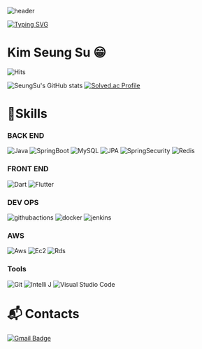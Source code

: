 ![header](https://capsule-render.vercel.app/api?type=waving&color=6994CDEE&text=&animation=twinkling&height=80)

[![Typing SVG](https://readme-typing-svg.demolab.com?font=Alkatra&weight=500&size=45&duration=4000&pause=3&color=6994CDEE&center=false&vCenter=false&multiline=true&repeat=true&width=1000&height=100&lines=Welcome+to+SeungSu's+GitHub!👋)](https://git.io/typing-svg)
 
<div align="left">
 
# Kim Seung Su 😁

![Hits](https://hits.seeyoufarm.com/api/count/incr/badge.svg?url=https%3A%2F%2Fgithub.com%2FKim-SeungSu&count_bg=%23FFDAC7&title_bg=%23FFADAD&icon=&icon_color=%23E7E7E7&title=hits&edge_flat=false)

![SeungSu's GitHub stats](https://github-readme-stats.vercel.app/api?username=KoKimSS&show_icons=true&theme=radical)
[![Solved.ac Profile](http://mazassumnida.wtf/api/v2/generate_badge?boj=seungsu8848)](https://solved.ac/seungsu8848/)
# 💪Skills
### BACK END
![Java](https://img.shields.io/badge/Java-007396.svg?&style=for-the-badge&logo=Java&logoColor=white)
![SpringBoot](https://img.shields.io/badge/SpringBoot-6DB33F.svg?&style=for-the-badge&logo=SpringBoot&logoColor=white)
![MySQL](https://img.shields.io/badge/mysql-4479A1.svg?&style=for-the-badge&logo=mysql&logoColor=white)
![JPA](https://img.shields.io/badge/-JPA-#FDDD35.svg?&style=for-the-badge)
![SpringSecurity](https://img.shields.io/badge/springsecurity-6DB33F.svg?&style=for-the-badge&logo=springsecurity&logoColor=white)
![Redis](https://img.shields.io/badge/redis-DC382D.svg?&style=for-the-badge&logo=redis&logoColor=white)


### FRONT END
![Dart](https://img.shields.io/badge/dart-0175C2.svg?&style=for-the-badge&logo=dart&logoColor=white)
![Flutter](https://img.shields.io/badge/flutter-02569B.svg?&style=for-the-badge&logo=flutter&logoColor=white)


### DEV OPS
![githubactions](https://img.shields.io/badge/githubactions-2088FF.svg?&style=for-the-badge&logo=githubactions&logoColor=white)
![docker](https://img.shields.io/badge/docker-2496ED.svg?&style=for-the-badge&logo=docker&logoColor=white)
![jenkins](https://img.shields.io/badge/jenkins-D24939.svg?&style=for-the-badge&logo=jenkins&logoColor=white)

### AWS
![Aws](https://img.shields.io/badge/amazonaws-232F3E.svg?&style=for-the-badge&logo=amazonaws&logoColor=white)
![Ec2](https://img.shields.io/badge/amazonec2-FF9900.svg?&style=for-the-badge&logo=amazonec2&logoColor=white)
![Rds](https://img.shields.io/badge/amazonrds-527FFF.svg?&style=for-the-badge&logo=amazonrds&logoColor=white)


### Tools
![Git](https://img.shields.io/badge/Git-F05032.svg?&style=for-the-badge&logo=Git&logoColor=white)
![Intelli J](https://img.shields.io/badge/Intellijidea%20IDE-2C2255.svg?&style=for-the-badge&logo=intellijidea%20IDE&logoColor=white)
![Visual Studio Code](https://img.shields.io/badge/Visual%20Studio%20Code-007ACC.svg?&style=for-the-badge&logo=Visual%20Studio%20Code&logoColor=white)

 
# :mailbox_with_mail: Contacts
[![Gmail Badge](https://img.shields.io/badge/Gmail-d14836?style=flat-square&logo=Gmail&logoColor=white&link=mailto:kimsh1691@gmail.com)](mailto:seungsu8848@ajou.ac.kr)
